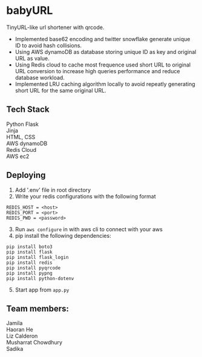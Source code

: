 # babyURL   
TinyURL-like url shortener with qrcode.   
    
* Implemented base62 encoding and twitter snowflake generate unique ID to avoid hash collisions.      
* Using AWS dynamoDB as database storing unique ID as key and original URL as value.   
* Using Redis cloud to cache most frequence used short URL to original URL conversion to increase high queries performance and reduce database workload.       
* Implemented LRU caching algorithm locally to avoid repeatly generating short URL for the same original URL.        

## Tech Stack
Python Flask    
Jinja   
HTML, CSS   
AWS dynamoDB    
Redis Cloud   
AWS ec2   

## Deploying
1) Add '.env' file in root directory    
2) Write your redis configurations with the following format    
```
REDIS_HOST = <host>    
REDIS_PORT = <port>     
REDIS_PWD = <password>    
```   
3) Run `aws configure` in with aws cli to connect with your aws
4) pip install the following dependencies:   
```
pip install boto3   
pip install flask
pip install flask_login   
pip install redis   
pip install pyqrcode
pip install pypng
pip install python-dotenv
```
5) Start app from `app.py`    

## Team members:
Jamila  
Haoran He    
Liz Calderon      
Musharrat Chowdhury   
Sadika    
